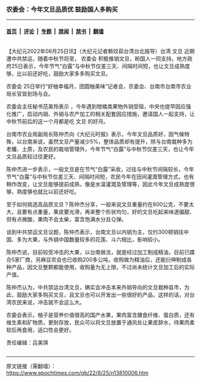 ### 农委会：今年文旦品质优 鼓励国人多购买

---

#### [首页](../../../..?n13810006) &nbsp;|&nbsp; [评论](../../../../../epoch-comment?n13810006) &nbsp;|&nbsp; [专题](../../../../../epoch-special?n13810006) &nbsp;|&nbsp; [禁闻](../../../../../epoch-news?n13810006) &nbsp;|&nbsp; [禁书](../../../../../books?n13810006) &nbsp;|&nbsp; [翻墙](https://github.com/gfw-breaker/nogfw/blob/master/README.md?n13810006)


<div class="column" id="artbody" itemprop="articleBody">
 <!-- article content begin -->
 <p>
  【大纪元2022年08月25日讯】（大纪元记者赖玟茹台湾台北报导）台湾
  <ok href="https://www.epochtimes.com/gb/tag/%E6%96%87%E6%97%A6.html">
   文旦
  </ok>
  近期遭中共禁运，随着中秋节将至，
  <ok href="https://www.epochtimes.com/gb/tag/%E5%86%9C%E5%A7%94%E4%BC%9A.html">
   农委会
  </ok>
  积极推销文旦，盼国人一同支持。地方政府25日表示，今年节气“白露”与中秋节仅差三天、间隔时间短，也让文旦成熟度够，比以前还好吃，鼓励大家多多购买文旦。
 </p>
 <p>
  <ok href="https://www.epochtimes.com/gb/tag/%E5%86%9C%E5%A7%94%E4%BC%9A.html">
   农委会
  </ok>
  25日举行“好柚幸福月，团圆柚美味”记者会，农委会、台南市台南市农业局长官皆到场与会。
 </p>
 <p>
  农委会主任秘书范美玲表示 ，今年遇到柑橘类果物外销受阻，中央也提早因应强化推广，启动内销、外销与农产加工的相关配套因应措施，邀请国人一起支持，让中秋节前后的这一个月都是吃
  <ok href="https://www.epochtimes.com/gb/tag/%E6%96%87%E6%97%A6.html">
   文旦
  </ok>
  的好月。
 </p>
 <p>
  台南市农业局副局长陈仲杰向《大纪元时报》表示，今年文旦品质好，因气候特殊，以台南来说，虽然文旦产量减少5%，整体品质却有提升，除与台南栽种多为老欉、土质，及农民的栽培管理外，今年节气“白露”与中秋节仅差三天，也让今年文旦品质较过往更好。
 </p>
 <p>
  陈仲杰进一步表示，一般文旦是在节气“白露”采收，过往与中秋节间隔较长，今年节气“白露”与中秋节仅差三天、间隔时间短，农民今年在田间灌溉管理方式，也有稍作改变，让文旦能够提前成熟，像是水温灌溉及管理等，因此今年文旦成熟度很够，熟度够也就比以前还好吃。
 </p>
 <p>
  至于如何挑选高品质文旦？陈仲杰分享，一般来说文旦重量约在800公克，不要太大，且要有点重量，果皮要光滑，再来整个形状均匀，好的文旦吃起来味道偏甜、但有点微酸，果肉不会太柴，富含饱满水分且Ｑ弹。
 </p>
 <p>
  谈到中共禁运文旦议题，陈仲杰表示，台南文旦以内销为主，仅约300顿销往中国、多为大果，与外销中国数量较多的花莲、斗六相比，影响较小。
 </p>
 <p>
  陈仲杰说，目前较受冲击的大果，以台南做法，就是经过加工制成精油，目前已媒合5家厂商，另麻豆农会也已收购200多公吨，收购做为精油后，还能衍伸制成各种产品，因文旦整颗都能使用，收购量为无上限，不过尚未统计文旦加工后的实际产值。
 </p>
 <p>
  陈仲杰认为，中共禁运台湾文旦，确实会冲击本来外销导向的文旦栽种县市，为此，鼓励大家多购买文旦，且文旦也可以开发出一些很好的产品，这样的话，对台湾农民来说，冲击就不会这么大。
 </p>
 <p>
  农委会表示，柚子是营养价值很高的国产水果，果肉富含膳食纤维、蛋白质，还有维生素和矿物质，更耐存放，民众可以将文旦放置于通风处让果皮辞水，待果肉柔软后再食用，适口性会更好。
 </p>
 <p>
  责任编辑：吕美琪
 </p>
 <!-- article content end -->
</div>


---

原文链接（需翻墙）：https://www.epochtimes.com/gb/22/8/25/n13810006.htm